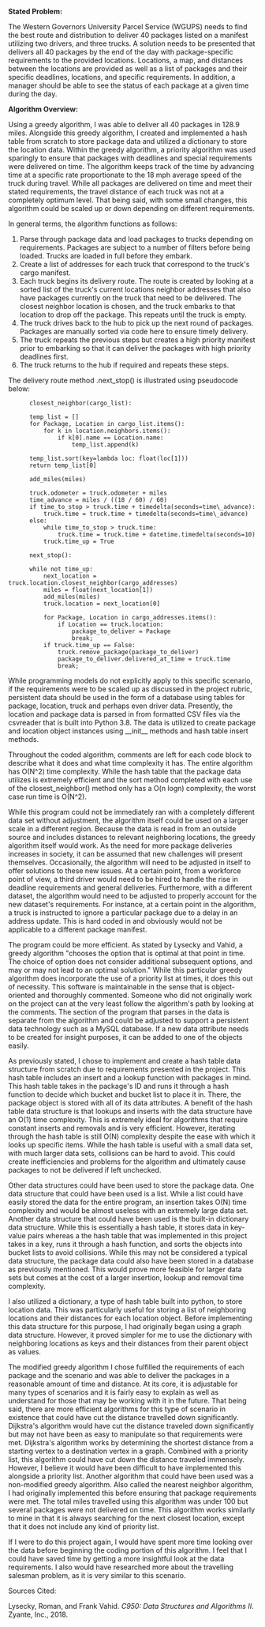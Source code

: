 
**Stated Problem:**

The Western Governors University Parcel Service (WGUPS) needs to find the best route and distribution to deliver 40 packages listed on a manifest utilizing two drivers, and three trucks. A solution needs to be presented that delivers all 40 packages by the end of the day with package-specific requirements to the provided locations. Locations, a map, and distances between the locations are provided as well as a list of packages and their specific deadlines, locations, and specific requirements. In addition, a manager should be able to see the status of each package at a given time during the day.

**Algorithm Overview:**

Using a greedy algorithm, I was able to deliver all 40 packages in 128.9 miles. Alongside this greedy algorithm, I created and implemented a hash table from scratch to store package data and utilized a dictionary to store the location data. Within the greedy algorithm, a priority algorithm was used sparingly to ensure that packages with deadlines and special requirements were delivered on time. The algorithm keeps track of the time by advancing time at a specific rate proportionate to the 18 mph average speed of the truck during travel. While all packages are delivered on time and meet their stated requirements, the travel distance of each truck was not at a completely optimum level. That being said, with some small changes, this algorithm could be scaled up or down depending on different requirements.

In general terms, the algorithm functions as follows:

1. Parse through package data and load packages to trucks depending on requirements. Packages are subject to a number of filters before being loaded. Trucks are loaded in full before they embark.
2. Create a list of addresses for each truck that correspond to the truck&#39;s cargo manifest.
3. Each truck begins its delivery route. The route is created by looking at a sorted list of the truck&#39;s current locations neighbor addresses that also have packages currently on the truck that need to be delivered. The closest neighbor location is chosen, and the truck embarks to that location to drop off the package. This repeats until the truck is empty.
4. The truck drives back to the hub to pick up the next round of packages. Packages are manually sorted via code here to ensure timely delivery.
5. The truck repeats the previous steps but creates a high priority manifest prior to embarking so that it can deliver the packages with high priority deadlines first.
6. The truck returns to the hub if required and repeats these steps.



The delivery route method .next_stop() is illustrated using pseudocode below:

          closest_neighbor(cargo_list):

          temp_list = []
          for Package, Location in cargo_list.items():
              for k in location.neighbors.items():
                  if k[0].name == Location.name:
                      temp_list.append(k)

          temp_list.sort(key=lambda loc: float(loc[1]))
          return temp_list[0]

          add_miles(miles)

          truck.odometer = truck.odometer + miles
          time_advance = miles / ((18 / 60) / 60)
          if time_to_stop > truck.time + timedelta(seconds=time\_advance):
              truck.time = truck.time + timedelta(seconds=time\_advance)
          else:
              while time_to_stop > truck.time:
                  truck.time = truck.time + datetime.timedelta(seconds=10)
              truck.time_up = True

          next_stop():

          while not time_up:
              next_location = truck.location.closest_neighbor(cargo_addresses)
              miles = float(next_location[1])
              add_miles(miles)
              truck.location = next_location[0]

              for Package, Location in cargo_addresses.items():
                  if Location == truck.location:
                      package_to_deliver = Package
                      break;
              if truck.time_up == False:
                  truck.remove_package(package_to_deliver)
                  package_to_deliver.delivered_at_time = truck.time
                  break;

While programming models do not explicitly apply to this specific scenario, if the requirements were to be scaled up as discussed in the project rubric, persistent data should be used in the form of a database using tables for package, location, truck and perhaps even driver data. Presently, the location and package data is parsed in from formatted CSV files via the csvreader that is built into Python 3.8. The data is utilized to create package and location object instances using \_\_init\_\_ methods and hash table insert methods.

 Throughout the coded algorithm, comments are left for each code block to describe what it does and what time complexity it has. The entire algorithm has O(N^2) time complexity. While the hash table that the package data utilizes is extremely efficient and the sort method completed with each use of the closest\_neighbor() method only has a O(n logn) complexity, the worst case run time is O(N^2).

 While this program could not be immediately ran with a completely different data set without adjustment, the algorithm itself could be used on a larger scale in a different region. Because the data is read in from an outside source and includes distances to relevant neighboring locations, the greedy algorithm itself would work. As the need for more package deliveries increases in society, it can be assumed that new challenges will present themselves. Occasionally, the algorithm will need to be adjusted in itself to offer solutions to these new issues. At a certain point, from a workforce point of view, a third driver would need to be hired to handle the rise in deadline requirements and general deliveries. Furthermore, with a different dataset, the algorithm would need to be adjusted to properly account for the new dataset&#39;s requirements. For instance, at a certain point in the algorithm, a truck is instructed to ignore a particular package due to a delay in an address update. This is hard coded in and obviously would not be applicable to a different package manifest.

 The program could be more efficient. As stated by Lysecky and Vahid, a greedy algorithm &quot;chooses the option that is optimal at that point in time. The choice of option does not consider additional subsequent options, and may or may not lead to an optimal solution.&quot; While this particular greedy algorithm does incorporate the use of a priority list at times, it does this out of necessity. This software is maintainable in the sense that is object-oriented and thoroughly commented. Someone who did not originally work on the project can at the very least follow the algorithm&#39;s path by looking at the comments. The section of the program that parses in the data is separate from the algorithm and could be adjusted to support a persistent data technology such as a MySQL database. If a new data attribute needs to be created for insight purposes, it can be added to one of the objects easily.

 As previously stated, I chose to implement and create a hash table data structure from scratch due to requirements presented in the project. This hash table includes an insert and a lookup function with packages in mind. This hash table takes in the package&#39;s ID and runs it through a hash function to decide which bucket and bucket list to place it in. There, the package object is stored with all of its data attributes. A benefit of the hash table data structure is that lookups and inserts with the data structure have an O(1) time complexity. This is extremely ideal for algorithms that require constant inserts and removals and is very efficient. However, iterating through the hash table is still O(N) complexity despite the ease with which it looks up specific items. While the hash table is useful with a small data set, with much larger data sets, collisions can be hard to avoid. This could create inefficiencies and problems for the algorithm and ultimately cause packages to not be delivered if left unchecked.

 Other data structures could have been used to store the package data. One data structure that could have been used is a list. While a list could have easily stored the data for the entire program, an insertion takes O(N) time complexity and would be almost useless with an extremely large data set. Another data structure that could have been used is the built-in dictionary data structure. While this is essentially a hash table, it stores data in key-value pairs whereas a the hash table that was implemented in this project takes in a key, runs it through a hash function, and sorts the objects into bucket lists to avoid collisions. While this may not be considered a typical data structure, the package data could also have been stored in a database as previously mentioned. This would prove more feasible for larger data sets but comes at the cost of a larger insertion, lookup and removal time complexity.

 I also utilized a dictionary, a type of hash table built into python, to store location data. This was particularly useful for storing a list of neighboring locations and their distances for each location object. Before implementing this data structure for this purpose, I had originally began using a graph data structure. However, it proved simpler for me to use the dictionary with neighboring locations as keys and their distances from their parent object as values.

 The modified greedy algorithm I chose fulfilled the requirements of each package and the scenario and was able to deliver the packages in a reasonable amount of time and distance. At its core, it is adjustable for many types of scenarios and it is fairly easy to explain as well as understand for those that may be working with it in the future.  That being said, there are more efficient algorithms for this type of scenario in existence that could have cut the distance travelled down significantly. Dijkstra&#39;s algorithm would have cut the distance traveled down significantly but may not have been as easy to manipulate so that requirements were met. Dijkstra&#39;s algorithm works by determining the shortest distance from a starting vertex to a destination vertex in a graph. Combined with a priority list, this algorithm could have cut down the distance traveled immensely. However, I believe it would have been difficult to have implemented this alongside a priority list. Another algorithm that could have been used was a non-modified greedy algorithm. Also called the nearest neighbor algorithm, I had originally implemented this before ensuring that package requirements were met. The total miles travelled using this algorithm was under 100 but several packages were not delivered on time. This algorithm works similarly to mine in that it is always searching for the next closest location, except that it does not include any kind of priority list.

 If I were to do this project again, I would have spent more time looking over the data before beginning the coding portion of this algorithm. I feel that I could have saved time by getting a more insightful look at the data requirements.  I also would have researched more about the travelling salesman problem, as it is very similar to this scenario.

Sources Cited:

Lysecky, Roman, and Frank Vahid. _C950: Data Structures and Algorithms II_. Zyante, Inc., 2018.
